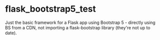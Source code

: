 # flask_bootstrap5_test

Just the basic framework for a Flask app using Bootstrap 5 - directly using BS from a CDN, not importing a flask-bootstrap library (they're not up to date).

